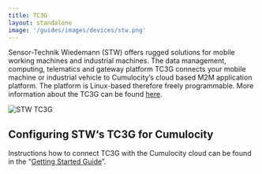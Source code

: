 ```yaml
---
title: TC3G
layout: standalone
image: '/guides/images/devices/stw.png'
---
```


Sensor-Technik Wiedemann (STW) offers rugged solutions for mobile working machines and industrial machines. The data management, computing, telematics and gateway platform TC3G connects your mobile machine or industrial vehicle to Cumulocity’s cloud based M2M application platform. The platform is Linux-based therefore freely programmable. More information about the TC3G can be found [here](https://www.sensor-technik.de/en/products.html?view=product&stwpid=60).

![STW TC3G](/guides/images/devices/stw.png)

## Configuring STW‘s TC3G for Cumulocity

Instructions how to connect TC3G with the Cumulocity cloud can be found in the “[Getting Started Guide](https://www.sensor-technik.de/images/tutorials/cumulocity/index.htm)”.



